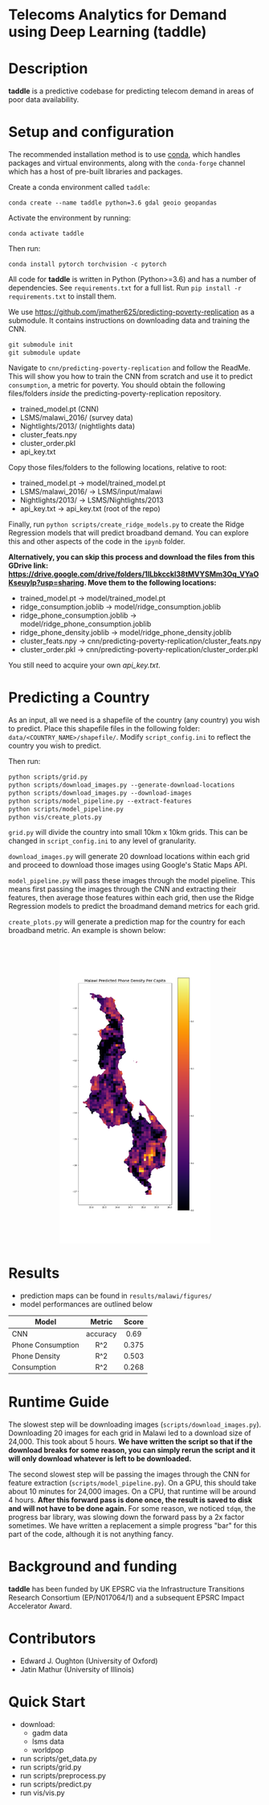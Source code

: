 Telecoms Analytics for Demand using Deep Learning (taddle)
===========================================

Description
===========
**taddle** is a predictive codebase for predicting telecom demand in areas of poor data
availability.


Setup and configuration
=======================

The recommended installation method is to use [conda](http://conda.pydata.org/miniconda.html),
which handles packages and virtual environments,
along with the `conda-forge` channel which has a host of pre-built libraries and packages.

Create a conda environment called `taddle`:

    conda create --name taddle python=3.6 gdal geoio geopandas

Activate the environment by running:

    conda activate taddle

Then run:

    conda install pytorch torchvision -c pytorch

All code for **taddle** is written in Python (Python>=3.6) and has a number of dependencies.
See `requirements.txt` for a full list. Run `pip install -r requirements.txt` to install them.

We use https://github.com/jmather625/predicting-poverty-replication as a submodule. It contains instructions on downloading data and training the CNN.

    git submodule init
    git submodule update

Navigate to `cnn/predicting-poverty-replication` and follow the ReadMe. This will show you how to train the CNN from scratch and use it to predict `consumption`, a metric for poverty. You should obtain the following files/folders *inside* the predicting-poverty-replication repository.
- trained_model.pt (CNN)
- LSMS/malawi_2016/ (survey data)
- Nightlights/2013/ (nightlights data)
- cluster_feats.npy
- cluster_order.pkl
- api_key.txt

Copy those files/folders to the following locations, relative to root:
- trained_model.pt -> model/trained_model.pt
- LSMS/malawi_2016/ -> LSMS/input/malawi
- Nightlights/2013/ -> LSMS/Nightlights/2013
- api_key.txt -> api_key.txt (root of the repo)

Finally, run `python scripts/create_ridge_models.py` to create the Ridge Regression models that will predict broadband demand. You can explore this and other aspects of the code in the `ipynb` folder.

**Alternatively, you can skip this process and download the files from this GDrive link: https://drive.google.com/drive/folders/1ILbkcckl38tMVYSMm3Oq_VYaOKseuyIp?usp=sharing. Move them to the following locations:**
- trained_model.pt -> model/trained_model.pt
- ridge_consumption.joblib -> model/ridge_consumption.joblib
- ridge_phone_consumption.joblib -> model/ridge_phone_consumption.joblib
- ridge_phone_density.joblib -> model/ridge_phone_density.joblib
- cluster_feats.npy -> cnn/predicting-poverty-replication/cluster_feats.npy
- cluster_order.pkl -> cnn/predicting-poverty-replication/cluster_order.pkl

You still need to acquire your own *api_key.txt*.

Predicting a Country
=======================
As an input, all we need is a shapefile of the country (any country) you wish to predict. Place this shapefile files in the following folder:  `data/<COUNTRY_NAME>/shapefile/`. Modify `script_config.ini` to reflect the country you wish to predict.

Then run:

    python scripts/grid.py
    python scripts/download_images.py --generate-download-locations
    python scripts/download_images.py --download-images
    python scripts/model_pipeline.py --extract-features
    python scripts/model_pipeline.py
    python vis/create_plots.py

`grid.py` will divide the country into small 10km x 10km grids. This can be changed in `script_config.ini` to any level of granularity.

`download_images.py` will generate 20 download locations within each grid and proceed to download those images using Google's Static Maps API.

`model_pipeline.py` will pass these images through the model pipeline. This means first passing the images through the CNN and extracting their features, then average those features within each grid, then use the Ridge Regression models to predict the broadmand demand metrics for each grid.

`create_plots.py` will generate a prediction map for the country for each broadband metric. An example is shown below:

<p align="center">
  <img src="results/malawi/figures/predicted_phone_density_per_capita.png" width="300" height="600">
</p>

Results
======================
- prediction maps can be found in `results/malawi/figures/`
- model performances are outlined below

| Model              |  Metric       | Score     |
| ------------------ |:-------------:| :-------: |
| CNN                | accuracy      |   0.69    |
| Phone Consumption  | R^2           |   0.375   |
| Phone Density      | R^2           |   0.503   |
| Consumption        | R^2           |   0.268   |


Runtime Guide
======================
The slowest step will be downloading images (`scripts/download_images.py`). Downloading 20 images for each grid in Malawi led to a download size of 24,000. This took about 5 hours. **We have written the script so that if the download breaks for some reason, you can simply rerun the script and it will only download whatever is left to be downloaded.**

The second slowest step will be passing the images through the CNN for feature extraction (`scripts/model_pipeline.py`). On a GPU, this should take about 10 minutes for 24,000 images. On a CPU, that runtime will be around 4 hours. **After this forward pass is done once, the result is saved to disk and will not have to be done again.** For some reason, we noticed `tdqm`, the progress bar library, was slowing down the forward pass by a 2x factor sometimes. We have written a replacement a simple progress "bar" for this part of the code, although it is not anything fancy.


Background and funding
======================

**taddle** has been funded by UK EPSRC via the Infrastructure Transitions Research
Consortium (EP/N017064/1) and a subsequent EPSRC Impact Accelerator Award.

Contributors
============
- Edward J. Oughton (University of Oxford)
- Jatin Mathur (University of Illinois)

Quick Start
===========
- download:
    - gadm data
    - lsms data
    - worldpop
- run scripts/get_data.py
- run scripts/grid.py
- run scripts/preprocess.py
- run scripts/predict.py
- run vis/vis.py
